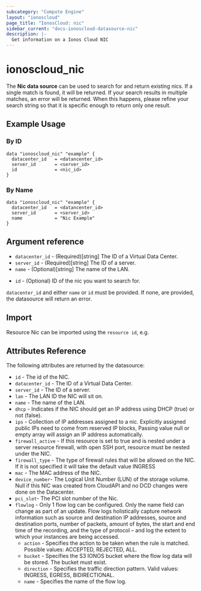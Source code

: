 ```yaml
---
subcategory: "Compute Engine"
layout: "ionoscloud"
page_title: "IonosCloud: nic"
sidebar_current: "docs-ionoscloud-datasource-nic"
description: |-
  Get information on a Ionos Cloud NIC
---
```


# ionoscloud_nic

The **Nic data source** can be used to search for and return existing nics.
If a single match is found, it will be returned. If your search results in multiple matches, an error will be returned.
When this happens, please refine your search string so that it is specific enough to return only one result.

## Example Usage

### By ID
```hcl
data "ionoscloud_nic" "example" {
  datacenter_id   = <datancenter_id>
  server_id       = <server_id>
  id			  = <nic_id>
}
```

### By Name
```hcl
data "ionoscloud_nic" "example" {
  datacenter_id   = <datancenter_id>
  server_id       = <server_id>
  name            = "Nic Example"
}
```

## Argument reference

- `datacenter_id` - (Required)[string] The ID of a Virtual Data Center.
- `server_id` - (Required)[string] The ID of a server.
- `name` - (Optional)[string] The name of the LAN.
* `id` - (Optional) ID of the nic you want to search for.

`datacenter_id` and either `name` or `id` must be provided. 
If none, are provided, the datasource will return an error.

## Import

Resource Nic can be imported using the `resource id`, e.g.

## Attributes Reference

The following attributes are returned by the datasource:
* `id` - The id of the NIC.
* `datacenter_id` - The ID of a Virtual Data Center.
* `server_id` - The ID of a server.
* `lan` - The LAN ID the NIC will sit on.
* `name` - The name of the LAN.
* `dhcp` - Indicates if the NIC should get an IP address using DHCP (true) or not (false).
* `ips` - Collection of IP addresses assigned to a nic. Explicitly assigned public IPs need to come from reserved IP blocks, Passing value null or empty array will assign an IP address automatically.
* `firewall_active` - If this resource is set to true and is nested under a server resource firewall, with open SSH port, resource must be nested under the NIC.
* `firewall_type` - The type of firewall rules that will be allowed on the NIC. If it is not specified it will take the default value INGRESS
* `mac` - The MAC address of the NIC.
* `device_number`- The Logical Unit Number (LUN) of the storage volume. Null if this NIC was created from CloudAPI and no DCD changes were done on the Datacenter.
* `pci_slot`- The PCI slot number of the Nic.
* `flowlog` - Only 1 flow log can be configured. Only the name field can change as part of an update. Flow logs holistically capture network information such as source and destination IP addresses, source and destination ports, number of packets, amount of bytes, the start and end time of the recording, and the type of protocol – and log the extent to which your instances are being accessed.
    - `action` - Specifies the action to be taken when the rule is matched. Possible values: ACCEPTED, REJECTED, ALL.
    - `bucket` - Specifies the S3 IONOS bucket where the flow log data will be stored. The bucket must exist.
    - `direction` - Specifies the traffic direction pattern. Valid values: INGRESS, EGRESS, BIDIRECTIONAL.
    - `name` - Specifies the name of the flow log.